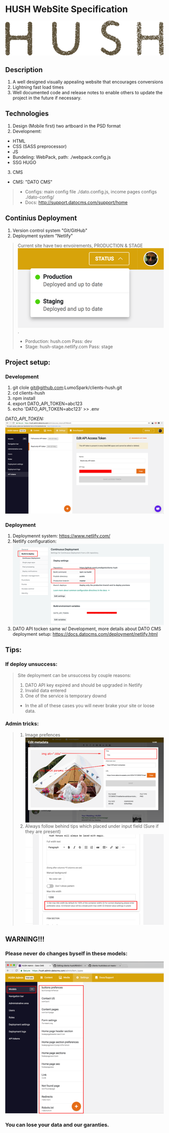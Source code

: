 # HUSH WebSite Specification
![](themes/hush/src/images-theme/logo-dark.svg)

## Description
1. A well designed visually appealing website that encourages conversions
2. Lightning fast load times
3. Well documented code and release notes to enable others to update the project in the future
if necessary.

## Technologies
1. Design (Mobile first) two artboard in the PSD format
2. Developnemt:
- HTML
- CSS (SASS preprocessor)
- JS
- Bundeling: WebPack, path: ./webpack.config.js
- SSG HUGO
3. CMS
- CMS: "DATO CMS"
> - Configs: main config file ./dato.config.js, income pages configs ./dato-config/
> - Docs: http://support.datocms.com/support/home

## Continius Deployment
1. Version control system "Git/GitHub"
2. Deployment system "Netlify"
> Current site have two envoirements, PRODUCTION & STAGE ![](./docs/deploy-environments.png).
> - Porduction: hush.com Pass: dev
> - Stage: hush-stage.netlify.com Pass: stage

## Project setup:
### Development
1. git clole git@github.com:LumoSpark/clients-hush.git
2. cd clients-hush
3. npm install
4. export DATO_API_TOKEN=abc123
5. echo 'DATO_API_TOKEN=abc123' >> .env

*DATO_API_TOKEN: ![](./docs/api-token.png)*

### Deployment
1. Deploymennt system: https://www.netlify.com/
2. Netlify configuration:
![](./docs/deploy-settings.png)
3. DATO API tocken same w/ Development, more details about DATO CMS deployment setup: https://docs.datocms.com/deployment/netlify.html

## Tips:
### If deploy unsuccess:
> Site deployment can be unsuccess by couple reasons:
> 1. DATO API key expired and should be upgraded in Netlify 
> 2. Invalid data entered
> 3. One of the service is temporary downd
> * In the all of these cases you will never brake your site or loose data.
### Admin tricks:
> 1. Image prefences
> ![](./docs/images-setup.png)
> 2. Always follow behind tips which placed under input field (Sure if they are present)
> ![](./docs/tips.png)

## WARNING!!!
### Please never do changes byself in these models:
![](./docs/danger.png)
### You can lose your data and our garanties.
